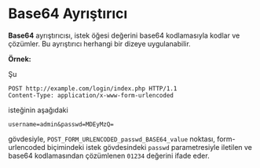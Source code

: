 # Base64 Ayrıştırıcı

**Base64** ayrıştırıcısı, istek öğesi değerini base64 kodlamasıyla kodlar ve çözümler. Bu ayrıştırıcı herhangi bir dizeye uygulanabilir.

**Örnek:** 

Şu

```
POST http://example.com/login/index.php HTTP/1.1
Content-Type: application/x-www-form-urlencoded
```

isteğinin aşağıdaki

```
username=admin&passwd=MDEyMzQ=
```

gövdesiyle, `POST_FORM_URLENCODED_passwd_BASE64_value` noktası, form-urlencoded biçimindeki istek gövdesindeki `passwd` parametresiyle iletilen ve base64 kodlamasından çözümlenen `01234` değerini ifade eder.